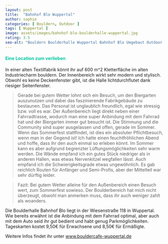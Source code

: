 ```yaml
---
layout: post
title:  "Bahnhof Blo Wuppertal"
author: sophie
categories: [ Bouldern, Outdoor ]
tags: [ Wuppertal ]
image: assets/images/bahnhof-blo-boulderhalle-wuppertal.jpg
rating: 3.5
seo-alt: "Bouldern Boulderhalle Wuppertal Bahnhof Blo Umgebaut Outdoor Cafe Klettern Nacht"
---
```


#### <span style="color:#00c5a1">Eine Location zum verlieben</span>
In einer alten Textilfabrik könnt ihr auf 600 m^2 Kletterfläche im alten Industriecharm bouldern. Der Innenbereich wirkt sehr modern und stylisch. Obwohl es keine Deckenfenster gibt, ist die Halle lichtdurchflutet dank riesiger Seitenfenster. 
> Gerade bei gutem Wetter lohnt sich ein Besuch, um den Biergarten auszunutzen und dabei das faszinierende Fabrikgebäude zu bestaunen.
Das Personal ist unglaublich freundlich, egal wie stressig bzw. voll es war. Der Außenbereich liegt direkt neben einer Fahrradtrasse, wodurch man eine super Anbindung mit dem Fahrrad hat und der Biergarten immer gut besucht ist. Die Stimmung und die Community sind super ausgelassen und offen, gerade im Sommer. Wenn das Sommerfest stattfindet, ist dies ein absoluter Pflichtbesuch, wenn man in der Gegend ist! Ich hatte einen feuchtfröhlichen Abend und hoffe, dass ihr den auch einmal so erleben könnt. Im Sommer kann es aber aufgrund begrenzter Lüftungsmöglichkeiten sehr warm werden. Die Wände empfand ich ein gutes Stück niedriger als in anderen Hallen, was etwas Nervenkitzel wegfallen lässt. Auch empfand ich die Schwierigkeitsgrade etwas ungewöhnlich. Es gab reichlich Routen für Anfänger und Semi-Profis, aber der Mittelteil war sehr dürftig leider. 

> Fazit: Bei gutem Wetter alleine für den Außenbereich einen Besuch wert, zum Sommerfest sowieso. Der Boulderbereich hat mich nicht überzeugt, obwohl man anmerken muss, dass ihr auch weniger zahlt als woanders.

Die Boulderhalle Bahnhof Blo liegt in der Wiesenstraße 118 in Wuppertal. Wie bereits erwähnt ist die Anbindung mit dem Fahrrad optimal, aber auch mit dem Auto seid ihr gut bedient und habt genug Parkmöglichkeiten. Tageskarten kostet 9,50€ für Erwachsene und 8,50€ für Ermäßigte.

Weitere Infos findet ihr unter <a href="https://bouldercafe-wuppertal.de/" target="_blank">www.bouldercafe-wuppertal.de</a>
